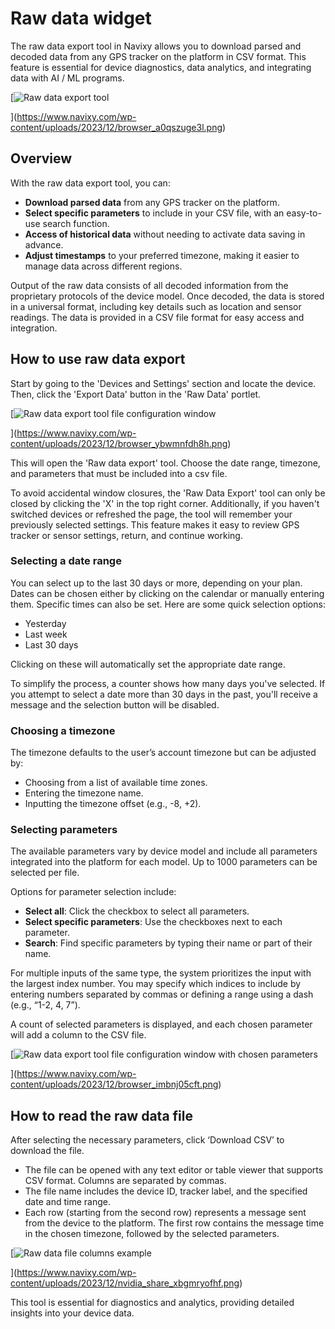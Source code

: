 # Raw data widget

The raw data export tool in Navixy allows you to download parsed and decoded data from any GPS tracker on the platform in CSV format. This feature is essential for device diagnostics, data analytics, and integrating data with AI / ML programs.

[![Raw data export tool](https://www.navixy.com/wp-content/uploads/2023/12/browser_a0qszuge3l.png)

](https://www.navixy.com/wp-content/uploads/2023/12/browser_a0qszuge3l.png)

## Overview

With the raw data export tool, you can:

- **Download parsed data** from any GPS tracker on the platform.
- **Select specific parameters** to include in your CSV file, with an easy-to-use search function.
- **Access of historical data** without needing to activate data saving in advance.
- **Adjust timestamps** to your preferred timezone, making it easier to manage data across different regions.

Output of the raw data consists of all decoded information from the proprietary protocols of the device model. Once decoded, the data is stored in a universal format, including key details such as location and sensor readings. The data is provided in a CSV file format for easy access and integration.

## How to use raw data export

Start by going to the 'Devices and Settings' section and locate the device. Then, click the 'Export Data' button in the 'Raw Data' portlet.

[![Raw data export tool file configuration window](https://www.navixy.com/wp-content/uploads/2023/12/browser_ybwmnfdh8h.png)

](https://www.navixy.com/wp-content/uploads/2023/12/browser_ybwmnfdh8h.png)

This will open the 'Raw data export' tool. Choose the date range, timezone, and parameters that must be included into a csv file.

To avoid accidental window closures, the 'Raw Data Export' tool can only be closed by clicking the 'X' in the top right corner. Additionally, if you haven't switched devices or refreshed the page, the tool will remember your previously selected settings. This feature makes it easy to review GPS tracker or sensor settings, return, and continue working.

### Selecting a date range

You can select up to the last 30 days or more, depending on your plan. Dates can be chosen either by clicking on the calendar or manually entering them. Specific times can also be set. Here are some quick selection options:

- Yesterday
- Last week
- Last 30 days

Clicking on these will automatically set the appropriate date range.

To simplify the process, a counter shows how many days you've selected. If you attempt to select a date more than 30 days in the past, you'll receive a message and the selection button will be disabled.

### Choosing a timezone

The timezone defaults to the user’s account timezone but can be adjusted by:

- Choosing from a list of available time zones.
- Entering the timezone name.
- Inputting the timezone offset (e.g., -8, +2).

### Selecting parameters

The available parameters vary by device model and include all parameters integrated into the platform for each model. Up to 1000 parameters can be selected per file.

Options for parameter selection include:

- **Select all**: Click the checkbox to select all parameters.
- **Select specific parameters**: Use the checkboxes next to each parameter.
- **Search**: Find specific parameters by typing their name or part of their name.

For multiple inputs of the same type, the system prioritizes the input with the largest index number. You may specify which indices to include by entering numbers separated by commas or defining a range using a dash (e.g., “1-2, 4, 7”).

A count of selected parameters is displayed, and each chosen parameter will add a column to the CSV file.

[![Raw data export tool file configuration window with chosen parameters](https://www.navixy.com/wp-content/uploads/2023/12/browser_imbnj05cft.png)

](https://www.navixy.com/wp-content/uploads/2023/12/browser_imbnj05cft.png)

## How to read the raw data file

After selecting the necessary parameters, click ‘Download CSV’ to download the file.

- The file can be opened with any text editor or table viewer that supports CSV format. Columns are separated by commas.
- The file name includes the device ID, tracker label, and the specified date and time range.
- Each row (starting from the second row) represents a message sent from the device to the platform. The first row contains the message time in the chosen timezone, followed by the selected parameters.

[![Raw data file columns example](https://www.navixy.com/wp-content/uploads/2023/12/nvidia_share_xbgmryofhf.png)

](https://www.navixy.com/wp-content/uploads/2023/12/nvidia_share_xbgmryofhf.png)

This tool is essential for diagnostics and analytics, providing detailed insights into your device data.